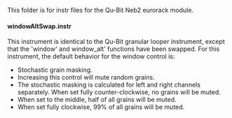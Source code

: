 This folder is for instr files for the Qu-Bit Neb2 eurorack module.

#### windowAltSwap.instr
This instrument is identical to the Qu-Bit granular looper instrument, except that the 'window' and window_alt' functions have been swapped. For this instrument, the default behavior for the window control is:
* Stochastic grain masking.
* Increasing this control will mute random grains.
* The stochastic masking is calculated for left and right channels separately. When set fully counter-clockwise, no grains will be muted.
* When set to the middle, half of all grains will be muted.
* When set fully clockwise, 99% of all grains will be muted.
